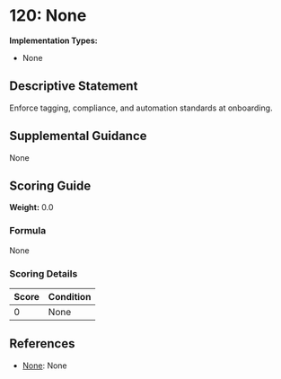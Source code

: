 # 120: None

**Implementation Types:**
- None

## Descriptive Statement

Enforce tagging, compliance, and automation standards at onboarding.

## Supplemental Guidance

None

## Scoring Guide

**Weight:** 0.0

### Formula

None

### Scoring Details

| Score | Condition |
| ----- | --------- |
| 0 | None |

## References

- [None](None): None

